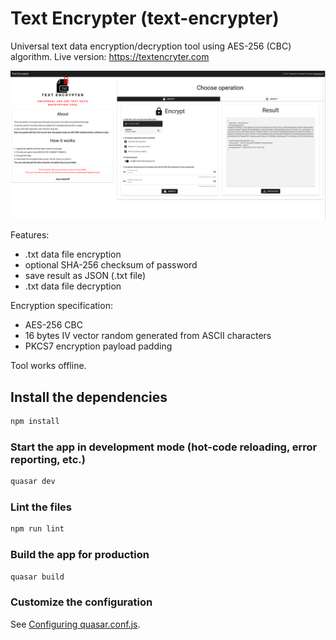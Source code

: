 # Text Encrypter (text-encrypter)

Universal text data encryption/decryption tool using AES-256 (CBC) algorithm.
Live version: https://textencryter.com

![TextEncrypter](preview.png)

Features:
- .txt data file encryption
- optional SHA-256 checksum of password
- save result as JSON (.txt file)
- .txt data file decryption

Encryption specification:
- AES-256 CBC
- 16 bytes IV vector random generated from ASCII characters
- PKCS7 encryption payload padding


Tool works offline.

## Install the dependencies
```bash
npm install
```

### Start the app in development mode (hot-code reloading, error reporting, etc.)
```bash
quasar dev
```

### Lint the files
```bash
npm run lint
```

### Build the app for production
```bash
quasar build
```

### Customize the configuration
See [Configuring quasar.conf.js](https://quasar.dev/quasar-cli/quasar-conf-js).

